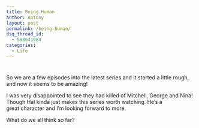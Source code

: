 ```yaml
---
title: Being Human
author: Antony
layout: post
permalink: /being-human/
dsq_thread_id:
  - 598641984
categories:
  - Life
---
```

# 
So we are a few episodes into the latest series and it started a little rough, and now it seems to be amazing!


I was very disappointed to see they had killed of Mitchell, George and Nina! Though Hal kinda just makes this series worth watching. He’s a great character and I’m looking forward to more.

What do we all think so far?


